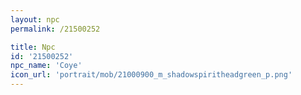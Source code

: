 ```yaml
---
layout: npc
permalink: /21500252

title: Npc
id: '21500252'
npc_name: 'Coye'
icon_url: 'portrait/mob/21000900_m_shadowspiritheadgreen_p.png'
---
```

